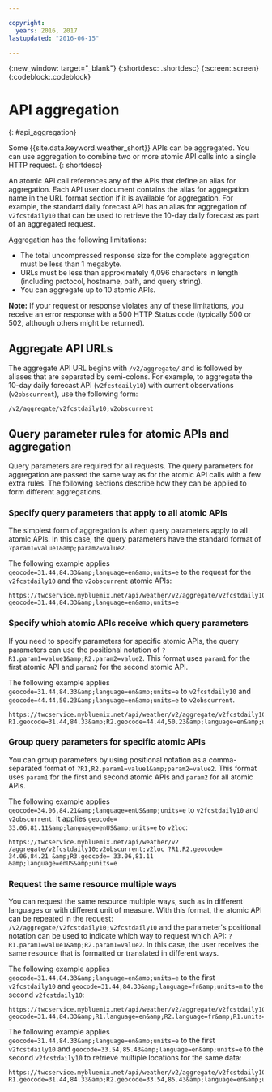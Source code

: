 ```yaml
---

copyright:
  years: 2016, 2017
lastupdated: "2016-06-15"

---
```


{:new_window: target="_blank"}
{:shortdesc: .shortdesc}
{:screen:.screen}
{:codeblock:.codeblock}

# API aggregation
{: #api_aggregation}

Some {{site.data.keyword.weather_short}} APIs can be aggregated. You can use aggregation to combine two or more atomic API
calls into a single HTTP request.
{: shortdesc}

An atomic API call references any of the APIs that define an alias for aggregation. Each API user
document contains the alias for aggregation name in the URL format section if it is available for
aggregation. For example, the standard daily forecast API has an alias for aggregation of
`v2fcstdaily10` that can be used to retrieve the 10-day daily forecast as part of an aggregated
request.

Aggregation has the following limitations:

* The total uncompressed response size for the complete aggregation must be less than 1
megabyte.
* URLs must be less than approximately 4,096 characters in length (including protocol, hostname,
path, and query string).
* You can aggregate up to 10 atomic APIs.

**Note:** If your request or response violates any of these limitations, you receive an
error response with a 500 HTTP Status code (typically 500 or 502, although others might be
returned).

## Aggregate API URLs
The aggregate API URL begins with `/v2/aggregate/` and is followed by aliases that
are separated by semi-colons.
For example, to aggregate the 10-day daily forecast API (`v2fcstdaily10`) with
current observations (`v2obscurrent`), use the following form:

```
/v2/aggregate/v2fcstdaily10;v2obscurrent
```

## Query parameter rules for atomic APIs and aggregation
Query parameters are required for all requests. The query parameters for
aggregation are passed the same way as for the atomic API calls with a
few extra rules. The following sections describe how
they can be applied to form different aggregations.

### Specify query parameters that apply to all atomic APIs

The simplest form of aggregation is
when query parameters apply to all atomic APIs. In this case, the query parameters have the standard
format of `?param1=value1&amp;param2=value2`.

The following example applies
`geocode=31.44,84.33&amp;language=en&amp;units=e` to the request for the
`v2fcstdaily10` and the `v2obscurrent` atomic
APIs:

```
https://twcservice.mybluemix.net/api/weather/v2/aggregate/v2fcstdaily10;v2obscurrent?geocode=31.44,84.33&amp;language=en&amp;units=e
```

### Specify which atomic APIs receive which query parameters

If you need to specify parameters
for specific atomic APIs, the query parameters can use the positional notation of
`?R1.param1=value1&amp;R2.param2=value2`. This format uses `param1`
for the first atomic API and `param2` for the second atomic API.

The following
example applies `geocode=31.44,84.33&amp;language=en&amp;units=e` to
`v2fcstdaily10` and `geocode=44.44,50.23&amp;language=en&amp;units=e`
to `v2obscurrent`.

```
https://twcservice.mybluemix.net/api/weather/v2/aggregate/v2fcstdaily10;v2obscurrent?R1.geocode=31.44,84.33&amp;R2.geocode=44.44,50.23&amp;language=en&amp;units=e
```

### Group query parameters for specific atomic APIs

You can group parameters by using positional
notation as a comma-separated format of `?R1,R2.param1=value1&amp;param2=value2`.
This format uses `param1` for the first and second atomic APIs and
`param2` for all atomic APIs.

The following example applies `geocode=34.06,84.21&amp;language=enUS&amp;units=e` to `v2fcstdaily10` and
`v2obscurrent`. It applies `geocode= 33.06,81.11&amp;language=enUS&amp;units=e` to
`v2loc`:

```
https://twcservice.mybluemix.net/api/weather/v2 /aggregate/v2fcstdaily10;v2obscurrent;v2loc ?R1,R2.geocode= 34.06,84.21 &amp;R3.geocode= 33.06,81.11 &amp;language=enUS&amp;units=e
```

### Request the same resource multiple ways

You can request the same resource multiple ways, such
as in different languages or with different unit of measure. With this format, the atomic API can be
repeated in the request: `/v2/aggregate/v2fcstdaily10;v2fcstdaily10` and the
parameter's positional notation can be used to indicate which way to request which API:
`?R1.param1=value1&amp;R2.param1=value2`. In this case, the user receives the same
resource that is formatted or translated in different ways.

The following example applies `geocode=31.44,84.33&amp;language=en&amp;units=e` to the first
`v2fcstdaily10` and `geocode=31.44,84.33&amp;language=fr&amp;units=m`
to the second `v2fcstdaily10`:

```
https://twcservice.mybluemix.net/api/weather/v2/aggregate/v2fcstdaily10;v2fcstdaily10?geocode=31.44,84.33&amp;R1.language=en&amp;R2.language=fr&amp;R1.units=e&amp;R2.units=m
```

The following example applies `geocode=31.44,84.33&amp;language=en&amp;units=e` to the
first `v2fcstdaily10` and
`geocode=33.54,85.43&amp;language=en&amp;units=e` to the second
`v2fcstdaily10` to retrieve multiple locations for the same
data:

```
https://twcservice.mybluemix.net/api/weather/v2/aggregate/v2fcstdaily10;v2fcstdaily10?R1.geocode=31.44,84.33&amp;R2.geocode=33.54,85.43&amp;language=en&amp;units=e
```




